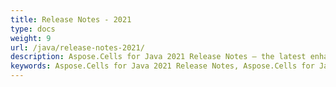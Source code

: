 ```yaml
---
title: Release Notes - 2021
type: docs
weight: 9
url: /java/release-notes-2021/
description: Aspose.Cells for Java 2021 Release Notes – the latest enhancements, new features, and fixes.
keywords: Aspose.Cells for Java 2021 Release Notes, Aspose.Cells for Java 2021 updates and fixes
---
```



